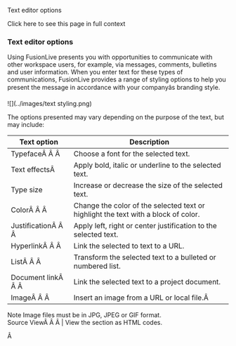 Text editor options

Click here to see this page in full context

###  Text editor options

Using FusionLive presents you with opportunities to communicate with other
workspace users, for example, via messages, comments, bulletins and user
information. When you enter text for these types of communications, FusionLive
provides a range of styling options to help you present the message in
accordance with your companyâs branding style.

![](../images/text styling.png)

The options presented may vary depending on the purpose of the text, but may
include:

Text option  |  Description   
---|---  
TypefaceÂ Â Â  |  Choose a font for the selected text.   
Text effectsÂ  |  Apply bold, italic or underline to the selected text.   
Type size  |  Increase or decrease the size of the selected text.   
ColorÂ Â Â  |  Change the color of the selected text or highlight the text with a block of color.   
JustificationÂ Â Â  |  Apply left, right or center justification to the selected text.   
HyperlinkÂ Â Â  |  Link the selected to text to a URL.   
ListÂ Â Â  |  Transform the selected text to a bulleted or numbered list.   
Document linkÂ Â Â  |  Link the selected text to a project document.   
ImageÂ Â Â  |  Insert an image from a URL or local file.Â   
Note  Image files must be in JPG, JPEG or GIF format.  
Source ViewÂ Â Â  |  View the section as HTML codes.   
  
Â

